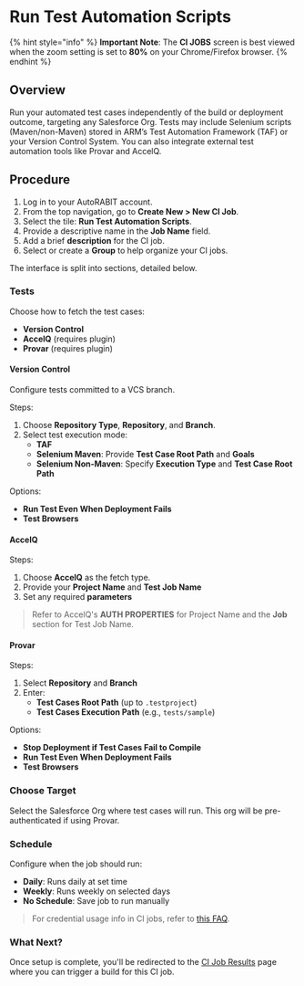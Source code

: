 # Run Test Automation Scripts

{% hint style="info" %}
**Important Note**: The **CI JOBS** screen is best viewed when the zoom setting is set to **80%** on your Chrome/Firefox browser.
{% endhint %}

## Overview <a href="#overview" id="overview"></a>

Run your automated test cases independently of the build or deployment outcome, targeting any Salesforce Org. Tests may include Selenium scripts (Maven/non-Maven) stored in ARM’s Test Automation Framework (TAF) or your Version Control System. You can also integrate external test automation tools like Provar and AccelQ.

## Procedure <a href="#procedure" id="procedure"></a>

1. Log in to your AutoRABIT account.
2. From the top navigation, go to **Create New > New CI Job**.
3. Select the tile: **Run Test Automation Scripts**.
4. Provide a descriptive name in the **Job Name** field.
5. Add a brief **description** for the CI job.
6. Select or create a **Group** to help organize your CI jobs.

The interface is split into sections, detailed below.

### Tests <a href="#tests" id="tests"></a>

Choose how to fetch the test cases:

* **Version Control**
* **AccelQ** (requires plugin)
* **Provar** (requires plugin)

#### Version Control

Configure tests committed to a VCS branch.

Steps:

1. Choose **Repository Type**, **Repository**, and **Branch**.
2. Select test execution mode:
   * **TAF**
   * **Selenium Maven**: Provide **Test Case Root Path** and **Goals**
   * **Selenium Non-Maven**: Specify **Execution Type** and **Test Case Root Path**

Options:

* **Run Test Even When Deployment Fails**
* **Test Browsers**

#### AccelQ

Steps:

1. Choose **AccelQ** as the fetch type.
2. Provide your **Project Name** and **Test Job Name**
3. Set any required **parameters**

> Refer to AccelQ's **AUTH PROPERTIES** for Project Name and the **Job** section for Test Job Name.

#### Provar

Steps:

1. Select **Repository** and **Branch**
2. Enter:
   * **Test Cases Root Path** (up to `.testproject`)
   * **Test Cases Execution Path** (e.g., `tests/sample`)

Options:

* **Stop Deployment if Test Cases Fail to Compile**
* **Run Test Even When Deployment Fails**
* **Test Browsers**

### Choose Target <a href="#choose-target" id="choose-target"></a>

Select the Salesforce Org where test cases will run. This org will be pre-authenticated if using Provar.

### Schedule <a href="#schedule" id="schedule"></a>

Configure when the job should run:

* **Daily**: Runs daily at set time
* **Weekly**: Runs weekly on selected days
* **No Schedule**: Save job to run manually

> For credential usage info in CI jobs, refer to [this FAQ](../../../../arm/troubleshoot/arm-faqs/ci-jobs/).

### What Next? <a href="#what-next" id="what-next"></a>

Once setup is complete, you'll be redirected to the [CI Job Results](../../../../arm/arm-features/ncino/feature-ci-jobs-1/ci-job-results.md) page where you can trigger a build for this CI job.
